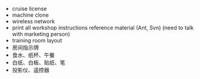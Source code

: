  * cruise license
  * machine clone
  * wireless network
  * print all workshop instructions reference material (Ant, Svn) (need to talk with marketing person)
  * training room layout
  * 房间指示牌
  * 食水、纸杯、午餐
  * 白纸、白板、贴纸、笔
  * 投影仪、遥控器